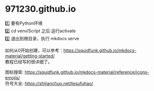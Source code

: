 # 971230.github.io

1️⃣ 要有Python环境</br>
2️⃣ cd venv/Script 之后 运行activate</br>
3️⃣ 退出到根目录，执行 mkdocs serve</br>

如何从0开始创建，可以参考：https://squidfunk.github.io/mkdocs-material/getting-started/ </br>
教程已经写的很详细了。</br>

图标搜索: https://squidfunk.github.io/mkdocs-material/reference/icons-emojis/ </br>
符号大全: https://shijianchuo.net/tesufuhao/